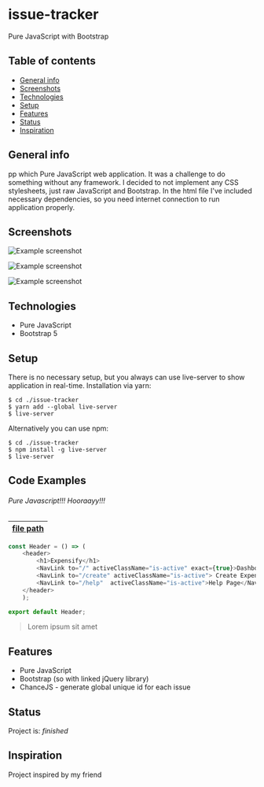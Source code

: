 # issue-tracker
Pure JavaScript with Bootstrap

## Table of contents
* [General info](#general-info)
* [Screenshots](#screenshots)
* [Technologies](#technologies)
* [Setup](#setup)
* [Features](#features)
* [Status](#status)
* [Inspiration](#inspiration)


## General info
pp which Pure JavaScript web application. It was a challenge to do something without any framework. I decided to not implement any CSS stylesheets, just raw JavaScript and Bootstrap. In the html file I've included necessary dependencies, so you need internet connection to run application properly.


## Screenshots

![Example screenshot]()


![Example screenshot]()

![Example screenshot]()

## Technologies
* Pure JavaScript
* Bootstrap 5

## Setup
There is no necessary setup, but you always can use live-server to show application in real-time.
Installation via yarn:

```
$ cd ./issue-tracker
$ yarn add --global live-server
$ live-server
```
Alternatively you can use npm:

```
$ cd ./issue-tracker
$ npm install -g live-server
$ live-server
```

## Code Examples

###### Pure Javascript!!! Hooraayy!!!

| [file path](./src/components/Header.js)     | 
| :---------------------------------:|

```javascript
const Header = () => (
    <header>
        <h1>Expensify</h1>
        <NavLink to="/" activeClassName="is-active" exact={true}>Dashboard Page </NavLink>
        <NavLink to="/create" activeClassName="is-active"> Create Expense</NavLink>
        <NavLink to="/help"  activeClassName="is-active">Help Page</NavLink>
    </header>
    );

export default Header;
```

> Lorem ipsum sit amet


## Features

* Pure JavaScript
* Bootstrap (so with linked jQuery library)
* ChanceJS - generate global unique id for each issue

## Status
Project is: _finished_

## Inspiration
Project inspired by my friend 
